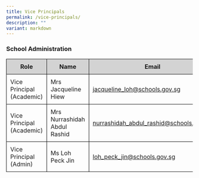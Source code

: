 ```yaml
---
title: Vice Principals
permalink: /vice-principals/
description: ""
variant: markdown
---
```

<h3>School Administration</h3>

<table style="width: 100%; border-collapse: collapse;">
  <thead>
    <tr style="background-color: lightgrey;">
      <th style="border: 1px solid black; padding: 10px;">Role</th>
      <th style="border: 1px solid black; padding: 10px;">Name</th>
      <th style="border: 1px solid black; padding: 10px;">Email</th>
    </tr>
  </thead>
  <tbody>
    <tr>
      <td style="border: 1px solid black; padding: 10px;">Vice Principal (Academic)</td>
      <td style="border: 1px solid black; padding: 10px;">Mrs Jacqueline Hiew</td>
      <td style="border: 1px solid black; padding: 10px;"><a href="mailto:jacqueline_loh@schools.gov.sg">jacqueline_loh@schools.gov.sg</a></td>
    </tr>
    <tr>
      <td style="border: 1px solid black; padding: 10px;">Vice Principal (Academic)</td>
      <td style="border: 1px solid black; padding: 10px;">Mrs Nurrashidah Abdul Rashid</td>
      <td style="border: 1px solid black; padding: 10px;"><a href="mailto:Nurrashidah_Abdul_Rashid@schools.gov.sg">nurrashidah_abdul_rashid@schools.gov.sg</a></td>
    </tr>
    <tr>
      <td style="border: 1px solid black; padding: 10px;">Vice Principal (Admin)</td>
      <td style="border: 1px solid black; padding: 10px;">Ms Loh Peck Jin</td>
      <td style="border: 1px solid black; padding: 10px;"><a href="mailto:loh_peck_jin@schools.gov.sg">loh_peck_jin@schools.gov.sg</a></td>
    </tr>
  </tbody>
</table>